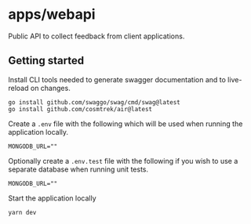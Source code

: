 # apps/webapi

Public API to collect feedback from client applications.

## Getting started

Install CLI tools needed to generate swagger documentation and to live-reload on changes.

```shell
go install github.com/swaggo/swag/cmd/swag@latest
go install github.com/cosmtrek/air@latest
```

Create a `.env` file with the following which will be used when running the application locally.

```
MONGODB_URL=""
```

Optionally create a `.env.test` file with the following if you wish to use a separate database when running unit tests.

```
MONGODB_URL=""
```

Start the application locally

```shell
yarn dev
```
